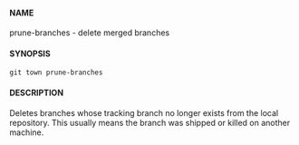 #### NAME

prune-branches - delete merged branches


#### SYNOPSIS

```
git town prune-branches
```


#### DESCRIPTION

Deletes branches whose tracking branch no longer exists from the local repository.
This usually means the branch was shipped or killed on another machine.
